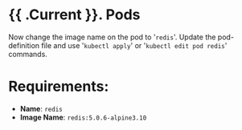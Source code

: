 # {{ .Current }}. Pods

Now change the image name on the pod to '`redis`'.
Update the pod-definition file and use '`kubectl apply`' or '`kubectl edit pod redis`' commands.

# Requirements:
- **Name**: `redis`
- **Image Name**: `redis:5.0.6-alpine3.10`